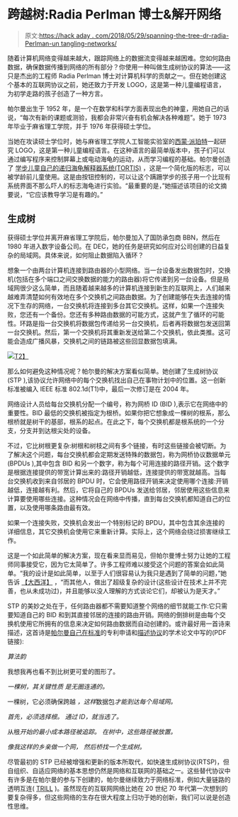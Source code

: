 # 跨越树:Radia Perlman 博士&解开网络

> 原文:[https://hack aday . com/2018/05/29/spanning-the-tree-dr-radia-Perlman-un tangling-networks/](https://hackaday.com/2018/05/29/spanning-the-tree-dr-radia-perlman-untangling-networks/)

随着计算机网络变得越来越大，跟踪网络上的数据流变得越来越困难。您如何路由数据，确保数据传播到网络的所有部分？你使用一种叫做生成树协议的算法——这只是杰出的工程师 Radia Perlman 博士对计算机科学的贡献之一。但在她创建这个基本的互联网协议之前，她还致力于开发 LOGO，这是第一种儿童编程语言，为初学走路的孩子创造了一种方言。

帕尔曼出生于 1952 年，是一个在数学和科学方面表现出色的神童，用她自己的话说，“每次有新的课题或测验，我都会非常兴奋有机会解决各种难题”。她于 1973 年毕业于麻省理工学院，并于 1976 年获得硕士学位。

当她在攻读硕士学位时，她与麻省理工学院人工智能实验室的[西蒙·派珀特](https://en.wikipedia.org/wiki/Seymour_Papert)一起研究 LOGO，这是第一种儿童编程语言。在这种语言的最简单版本中，孩子们可以通过编写程序来控制屏幕上或电动海龟的运动，从而学习编程的基础。帕尔曼创造了 [学步儿童自己的递归海龟解释器系统(TORTIS)](https://dspace.mit.edu/handle/1721.1/6224) ，这是一个简化版的标志，可以被学龄前儿童使用。这是由按钮控制的，可以让这个蹒跚学步的孩子用一个比现有系统界面不那么吓人的标志海龟进行实验。“最重要的是，”她描述该项目的论文摘要说，“它应该教导学习是有趣的。”

## 生成树

获得硕士学位并离开麻省理工学院后，帕尔曼加入了国防承包商 BBN，然后在 1980 年进入数字设备公司。在 DEC，她的任务是研究如何应对公司创建的日益复杂的局域网。具体来说，如何阻止数据陷入循环？

想象一个由两台计算机连接到路由器的小型网络。当一台设备发出数据包时，交换机(包括在多个端口之间交换数据的能力的路由器)将它传递到另一台设备。但是局域网很少这么简单，而且随着越来越多的计算机连接到新生的互联网上，人们越来越难弄清楚如何有效地在多个交换机之间路由数据。为了创建能够在失去连接的情况下生存的网络，一台交换机将连接到多台其它交换机。这样，如果一个连接失败，您还有一个备份。您还有多种路由数据的可能方式，这就产生了循环的可能性。环路是指一台交换机将数据包传递给另一台交换机，后者再将数据包发送回第一台交换机。然后，第一个交换机将其重新发送给第二个交换机，依此类推。这可能会造成广播风暴，交换机之间的链路被这些回显数据包填满。

[![](../Images/7e7528f32850cb0f26afe2db3ddd83c7.png)T2】](https://hackaday.com/wp-content/uploads/2018/05/graph1.jpg)

那么如何避免这种情况呢？帕尔曼的解决方案看似简单。她创建了生成树协议(STP ),该协议允许网络中的每个交换机找出自己在事物计划中的位置。这一创新标准被编入 IEEE 标准 802.1d(T1)中，最后一次修订是在 2004 年。

网络设计人员给每台交换机分配一个编号，称为网桥 ID (BID ),表示它在网络中的重要性。BID 最低的交换机被指定为根桥。如果你把它想象成一棵树的根系，那么根桥就是树干的基部，根系的起点。在此之下，每个交换机都是根系统的一个分支，分支并到达根尖处的设备。

不过，它比树根更复杂:树根和树枝之间有多个链接，有时这些链接会被切断。为了解决这个问题，每台交换机都会定期发送特殊的数据包，称为网桥协议数据单元(BPDUs ),其中包含 BID 和另一个数字，称为每个可用连接的路径开销。这个数字是根据连接提供的带宽计算出来的:路径开销越低，连接提供的带宽就越高。当每台交换机收到来自邻居的 BPDU 时，它会使用路径开销来决定使用哪个连接:开销越低，连接越有利。然后，它将自己的 BPDUs 发送给邻居，邻居使用这些信息来计算要使用哪些连接。这种情况会在网络中传播，直到每台交换机都知道自己的位置，以及使用哪条路由最有效。

如果一个连接失败，交换机会发出一个特别标记的 BPDU，其中包含其余连接的详细信息，其它交换机会使用它来重新计算。实际上，这个网络会绕过损害继续工作。

这是一个如此简单的解决方案，现在看来显而易见，但帕尔曼博士努力让她的工程师同事接受它，因为它太简单了。许多工程师难以接受这个问题的答案会如此简单。“我的设计是如此简单，以至于人们很容易认为我只是遇到了简单的问题，”她告诉 [【大西洋】](https://www.theatlantic.com/technology/archive/2014/03/radia-perlman-dont-call-me-the-mother-of-the-internet/284146/) ，“而其他人，做出了超级复杂的设计(这些设计在技术上并不完善，也从未成功过)，并且能够以没人理解的方式谈论它们，却被认为是天才。”

STP 的美妙之处在于，任何路由器都不需要知道整个网络的细节就能工作:它只需要知道自己的 BID 和到其直接邻居的连接的路由开销。网络的倒排树是由每个交换机使用它所拥有的信息来决定如何路由数据而自动创建的。或许最好用一首诗来描述，这首诗是[帕尔曼自己在标准](http://www.freepatentsonline.com/7339900.pdf)的专利申请和[描述协议](https://www.it.uu.se/edu/course/homepage/datakom/ht06/slides/sta-perlman.pdf)的学术论文中写的(PDF 链接):

*算法韵*

我想我再也看不到比树更可爱的图形了。

*一棵树，其关键性质*
*是无圈连通的。*

一棵树，它必须确保跨越
*，这样*数据包*才能到达每个局域网。*

*首先，必须选择根。*
*通过 ID，就当选了。*

从根*开始的最小成本路径被追踪。*
*在树中，这些路径被放置。*

*像我这样的乡亲做一个网，*
*然后桥找一个生成树。*

尽管最初的 STP 已经被增强和更新的版本所取代，如快速生成树协议(RTSP)，但自组织、自适应网络的基本思想仍然是网络和互联网的基础之一。这些替代协议中有许多是在帕尔曼的参与下创建的，帕尔曼继续致力于网络标准，例如大量链路的透明互连( [TRILL](https://en.wikipedia.org/wiki/TRILL_(computing)) )。虽然现在的互联网网络比她在 20 世纪 70 年代第一次想到的要复杂得多，但这些网络的生存在很大程度上归功于她的创新，我们可以说是创造性思维。